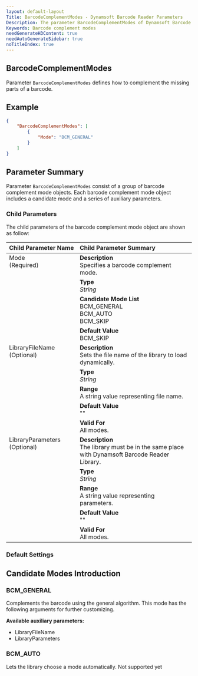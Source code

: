 ```yaml
---
layout: default-layout
Title: BarcodeComplementModes - Dynamsoft Barcode Reader Parameters
Description: The parameter BarcodeComplementModes of Dynamsoft Barcode Reader defines the barcode colour modes.
Keywords: Barcode complement modes
needGenerateH3Content: true
needAutoGenerateSidebar: true
noTitleIndex: true
---
```


## BarcodeComplementModes

Parameter `BarcodeComplementModes` defines how to complement the missing parts of a barcode.

## Example

```json
{
    "BarcodeComplementModes": [
        {
            "Mode": "BCM_GENERAL" 
        }
    ]
}
```

## Parameter Summary

Parameter `BarcodeComplementModes` consist of a group of barcode complement mode objects. Each barcode complement mode object includes a candidate mode and a series of auxiliary parameters.

### Child Parameters

The child parameters of the barcode complement mode object are shown as follow:

<table style = "text-align:left">
    <thead>
        <tr>
            <th nowrap="nowrap">Child Parameter Name</th>
            <th nowrap="nowrap">Child Parameter Summary</th>
        </tr>
    </thead>
    <tr>
        <td rowspan = "4" style="vertical-align:text-top">Mode<br>(Required)</td>
        <td><b>Description</b><br>Specifies a barcode complement mode.
        </td>
    </tr>
    <tr>
        <td><b>Type</b><br><i>String</i>
        </td>
    </tr>
    <tr>
        <td><b>Candidate Mode List</b><br>BCM_GENERAL
            <br>BCM_AUTO
            <br>BCM_SKIP
        </td>
    </tr>
    <tr>
        <td><b>Default Value</b><br>BCM_SKIP
        </td>
    </tr>
    <tr>
        <td rowspan = "5" style="vertical-align:text-top">LibraryFileName<br>(Optional)</td>
        <td><b>Description</b><br>Sets the file name of the library to load dynamically.
        </td>
    </tr>
    <tr>
        <td><b>Type</b><br><i>String</i>
        </td>
    </tr>
    <tr>
        <td><b>Range</b><br>A string value representing file name.
        </td>
    </tr>
    <tr>
        <td><b>Default Value</b><br>""
        </td>
    </tr>
    <tr>
        <td><b>Valid For</b><br>All modes.
        </td>
    </tr>
    <tr>
        <td rowspan = "5" style="vertical-align:text-top">LibraryParameters<br>(Optional)</td>
        <td><b>Description</b><br>The library must be in the same place with Dynamsoft Barcode Reader Library.
        </td>
    </tr>
    <tr>
        <td><b>Type</b><br><i>String</i>
        </td>
    </tr>
    <tr>
        <td><b>Range</b><br>A string value representing parameters.
        </td>
    </tr>
    <tr>
        <td><b>Default Value</b><br>""
        </td>
    </tr>
    <tr>
        <td><b>Valid For</b><br>All modes.
        </td>
    </tr>
</table>

### Default Settings

## Candidate Modes Introduction

### BCM_GENERAL

Complements the barcode using the general algorithm. This mode has the following arguments for further customizing.

**Available auxiliary parameters:**

- LibraryFileName
- LibraryParameters

### BCM_AUTO

Lets the library choose a mode automatically. Not supported yet
